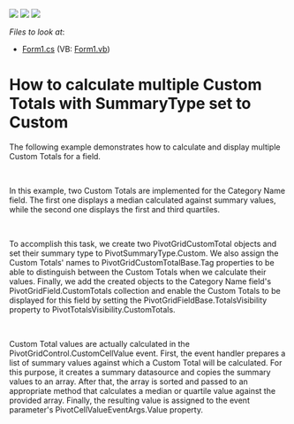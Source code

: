 <!-- default badges list -->
![](https://img.shields.io/endpoint?url=https://codecentral.devexpress.com/api/v1/VersionRange/128581637/11.2.8%2B)
[![](https://img.shields.io/badge/Open_in_DevExpress_Support_Center-FF7200?style=flat-square&logo=DevExpress&logoColor=white)](https://supportcenter.devexpress.com/ticket/details/E3815)
[![](https://img.shields.io/badge/📖_How_to_use_DevExpress_Examples-e9f6fc?style=flat-square)](https://docs.devexpress.com/GeneralInformation/403183)
<!-- default badges end -->
<!-- default file list -->
*Files to look at*:

* [Form1.cs](./CS/XtraPivotGrid_MultipleCustomTotals/Form1.cs) (VB: [Form1.vb](./VB/XtraPivotGrid_MultipleCustomTotals/Form1.vb))
<!-- default file list end -->
# How to calculate multiple Custom Totals with SummaryType set to Custom


<p>The following example demonstrates how to calculate and display multiple Custom Totals for a field.</p><br />
<p>In this example, two Custom Totals are implemented for the Category Name field. The first one displays a median calculated against summary values, while the second one displays the first and third quartiles.</p><br />
<p>To accomplish this task, we create two PivotGridCustomTotal objects and set their summary type to PivotSummaryType.Custom. We also assign the Custom Totals' names to PivotGridCustomTotalBase.Tag properties to be able to distinguish between the Custom Totals when we calculate their values. Finally, we add the created objects to the Category Name field's PivotGridField.CustomTotals collection and enable the Custom Totals to be displayed for this field by setting the PivotGridFieldBase.TotalsVisibility property to PivotTotalsVisibility.CustomTotals.</p><br />
<p>Custom Total values are actually calculated in the PivotGridControl.CustomCellValue event. First, the event handler prepares a list of summary values against which a Custom Total will be calculated. For this purpose, it creates a summary datasource and copies the summary values to an array. After that, the array is sorted and passed to an appropriate method that calculates a median or quartile value against the provided array. Finally, the resulting value is assigned to the event parameter's PivotCellValueEventArgs.Value property.</p>

<br/>


